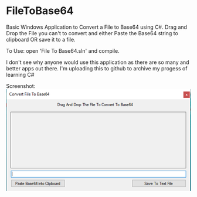 # FileToBase64
Basic Windows Application to Convert a File to Base64 using C#.
Drag and Drop the File you can't to convert and either Paste the Base64 string to clipboard OR save it to a file.

To Use: open 'File To Base64.sln' and compile.


I don't see why anyone would use this application as there are so many and better apps out there. 
I'm uploading this to github to archive my progess of learning C#

Screenshot:
![Alt text](/justascreenshot.png?raw=true "Screenshot")
